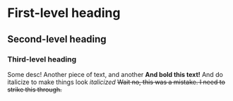 # First-level heading
## Second-level heading
### Third-level heading

Some desc! Another piece of text, and another
**And bold this text!**
And do italicize to make things look
*italicized*
~~Wait no, this was a mistake. I need to strike this through.~~
